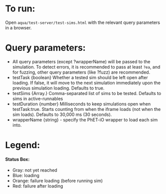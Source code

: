 # To run:

Open `aqua/test-server/test-sims.html` with the relevant query parameters in a browser.

# Query parameters:

- All query parameters (except ?wrapperName) will be passed to the simulation. To detect errors, it is recommended to
  pass at least `?ea`, and for fuzzing, other query parameters (like ?fuzz) are recommended.
- testTask {boolean} Whether a tested sim should be left open after loading. If false, it will move to the next
  simulation immediately upon the previous simulation loading. Defaults to true.
- testSims {Array.<string>} Comma-separated list of sims to be tested. Defaults to sims in active-runnables
- testDuration {number} Milliseconds to keep simulations open when testTask:true. Starts counting from when the iframe
  loads (not when the sim loads). Defaults to 30,000 ms (30 seconds).
- wrapperName {string} - specify the PhET-iO wrapper to load each sim into.

# Legend:

#### Status Box:

- Gray: not yet reached
- Blue: loading
- Orange: failure loading (before running sim)
- Red: failure after loading
